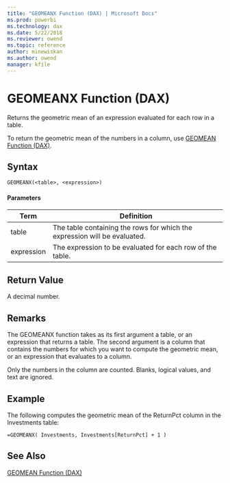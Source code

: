 ```yaml
---
title: "GEOMEANX Function (DAX) | Microsoft Docs"
ms.prod: powerbi 
ms.technology: dax
ms.date: 5/22/2018
ms.reviewer: owend
ms.topic: reference
author: minewiskan
ms.author: owend
manager: kfile
---
```

# GEOMEANX Function (DAX)
  
Returns the geometric mean of an expression evaluated for each row in a table.  
  
To return the geometric mean of the numbers in a column, use [GEOMEAN Function &#40;DAX&#41;](geomean-function-dax.md).  
  
## Syntax  
  
```dax
GEOMEANX(<table>, <expression>)  
```
  
#### Parameters  
  
|Term|Definition|  
|--------|--------------|  
|table|The table containing the rows for which the expression will be evaluated.|  
|expression|The expression to be evaluated for each row of the table.|  
  
## Return Value  
A decimal number.  
  
## Remarks  
The GEOMEANX function takes as its first argument a table, or an expression that returns a table. The second argument is a column that contains the numbers for which you want to compute the geometric mean, or an expression that evaluates to a column.  
  
Only the numbers in the column are counted. Blanks, logical values, and text are ignored.  
  
## Example  
The following computes the geometric mean of the ReturnPct column in the Investments table:  
  
```dax
=GEOMEANX( Investments, Investments[ReturnPct] + 1 )  
```
  
## See Also  
[GEOMEAN Function &#40;DAX&#41;](geomean-function-dax.md)  
  

